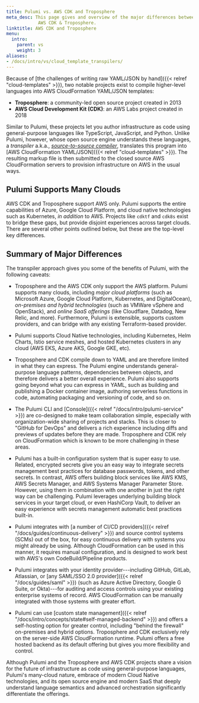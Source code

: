 ```yaml
---
title: Pulumi vs. AWS CDK and Troposphere
meta_desc: This page gives and overview of the major differences between Pulumi and
            AWS CDK & Troposphere.
linktitle: AWS CDK and Troposphere
menu:
  intro:
    parent: vs
    weight: 3
aliases:
- /docs/intro/vs/cloud_template_transpilers/
---
```


Because of [the challenges of writing raw YAML/JSON by hand]({{< relref "cloud-templates" >}}), two notable
projects exist to compile higher-level languages into AWS CloudFormation YAML/JSON templates:

* **Troposphere**: a community-led open source project created in 2013
* **AWS Cloud Development Kit (CDK)**: an AWS Labs project created in 2018

Similar to Pulumi, these projects let you author infrastructure as code using general-purpose languages like TypeScript,
JavaScript, and Python. Unlike Pulumi, however, whose open source engine understands these languages, a _transpiler_
a.k.a., [_source-to-source compiler_](https://en.wikipedia.org/wiki/Source-to-source_compiler), translates this program
into [AWS CloudFormation YAML/JSON]({{< relref "cloud-templates" >}}). The resulting markup file is then submitted
to the closed source AWS CloudFormation servers to provision infrastructure on AWS in the usual ways.

## Pulumi Supports Many Clouds

AWS CDK and Troposphere support AWS only. Pulumi supports the entire capabilities of Azure, Google Cloud Platform,
and cloud native technologies such as Kubernetes, _in addition_ to AWS. Projects like `cdktf` and `cdk8s` exist to bridge
these gaps, but provide disjoint experiences across target clouds.  There are several other points outlined below, but
these are the top-level key differences.

## Summary of Major Differences

The transpiler approach gives you some of the benefits of Pulumi, with the following caveats:

* Troposphere and the AWS CDK only support the AWS platform. Pulumi supports many clouds, including _major cloud platforms_
  (such as Microsoft Azure, Google Cloud Platform, Kubernetes, and DigitalOcean), _on-premises and hybrid technologies_
  (such as VMWare vSphere and OpenStack), and _online SaaS offerings_ (like Cloudflare, Datadog, New Relic, and more).
  Furthermore, Pulumi is extensible, supports custom providers, and can bridge with any existing Terraform-based provider.

* Pulumi supports Cloud Native technologies, including Kubernetes, Helm Charts, Istio service
  meshes, and hosted Kubernetes clusters in any cloud (AWS EKS, Azure AKS, Google GKE, etc).

* Troposphere and CDK compile down to YAML and are therefore limited in what they can express. The Pulumi engine understands
  general-purpose language patterns, dependencies between objects, and therefore delivers a better overall experience.
  Pulumi also supports going beyond what you can express in YAML, such as building and publishing a Docker container image,
  authoring serverless functions in code, automating packaging and versioning of code, and so on.

* The Pulumi CLI and [Console]({{< relref "/docs/intro/pulumi-service" >}}) are co-designed to make team collaboration simple,
  especially with organization-wide sharing of projects and stacks. This is closer to "GitHub for DevOps" and delivers
  a rich experience including diffs and previews of updates before they are made. Troposphere and CDK rely on
  CloudFormation which is known to be more challenging in these areas.

* Pulumi has a built-in configuration system that is super easy to use. Related, encrypted secrets
  give you an easy way to integrate secrets management best practices for database passwords, tokens, and other secrets. In
  contrast, AWS offers building block services like AWS KMS, AWS Secrets Manager, and AWS Systems Manager Parameter
  Store. However, using them in combination with one another in just the right way can be challenging. Pulumi leverages
  underlying building block services in your target cloud, or even HashiCorp Vault, to deliver an easy experience
  with secrets management automatic best practices built-in.

* Pulumi integrates with [a number of CI/CD providers]({{< relref "/docs/guides/continuous-delivery" >}}) and
  source control systems (SCMs) out of the box, for easy continuous delivery with systems you might already be using.
  Although CloudFormation can be used in this manner, it requires manual configuration, and is designed to work
  best with AWS's own CodeBuild/Pipeline products.

* Pulumi integrates with your identity provider---including GitHub, GitLab, Atlassian, or
  [any SAML/SSO 2.0 provider]({{< relref "/docs/guides/saml" >}}) (such as Azure Active Directory, Google G Suite,
  or Okta)---for auditing and access controls using your existing enterprise systems of record. AWS CloudFormation can
  be manually integrated with those systems with greater effort.

* Pulumi can use [custom state management]({{< relref "/docs/intro/concepts/state#self-managed-backend" >}})
  and offers a self-hosting option for greater control, including "behind the firewall" on-premises and hybrid
  options. Troposphere and CDK exclusively rely on the server-side AWS CloudFormation runtime. Pulumi offers a free
  hosted backend as its default offering but gives you more flexibility and control.

Although Pulumi and the Troposphere and AWS CDK projects share a vision for the future of infrastructure as code using
general-purpose languages, Pulumi's many-cloud nature, embrace of modern Cloud Native technologies, and its open source
engine and modern SaaS that deeply understand language semantics and advanced orchestration significantly differentiate
the offerings.
